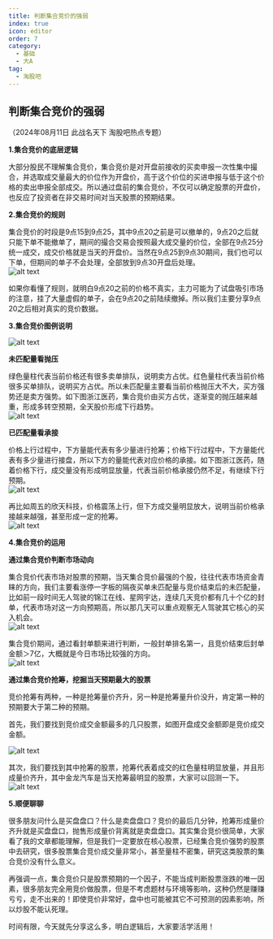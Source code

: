 ```yaml
---
title: 判断集合竞价的强弱
index: true
icon: editor
order: 7
category:
  - 基础
  - 大A
tag:
  - 淘股吧
---
```


## 判断集合竞价的强弱  

（2024年08月11日 此战名天下 淘股吧热点专题）  

**1.集合竞价的底层逻辑**  

大部分股民不理解集合竞价，集合竞价是对开盘前接收的买卖申报一次性集中撮合，并选取成交量最大的价位作为开盘价，高于这个价位的买进申报与低于这个价格的卖出申报全部成交。所以通过盘前的集合竞价，不仅可以确定股票的开盘价，也反应了投资者在非交易时间对当天股票的预期结果。  

**2.集合竞价的规则**  

集合竞价的时段是9点15到9点25，其中9点20之前是可以撤单的，9点20之后就只能下单不能撤单了，期间的撮合交易会按照最大成交量的价位，全部在9点25分统一成交，成交价格就是当天的开盘价。当然在9点25到9点30期间，我们也可以下单，但期间的单子不会处理，全部放到9点30开盘后处理。  
![alt text](xvu9m0epxncj.png_760w.jpg)  

如果你看懂了规则，就明白9点20之前的价格不真实，主力可能为了试盘吸引市场的注意，挂了大量虚假的单子，会在9点20之前陆续撤掉。所以我们主要分享9点20之后相对真实的竞价数据。  

**3.集合竞价图例说明**  

![alt text](751x7rb41jq7.png_760w.jpg)  

**未匹配量看抛压**  

绿色量柱代表当前价格还有很多卖单排队，说明卖方占优。红色量柱代表当前价格很多买单排队，说明买方占优。所以未匹配量主要看当前价格抛压大不大，买方强势还是卖方强势。如下图浙江医药，集合竞价由买方占优，逐渐变的抛压越来越重，形成多转空预期，全天股价形成下行趋势。  
![alt text](fomlcntsimlj.png_760w.jpg)  

**已匹配量看承接**  

价格上行过程中，下方量能代表有多少量进行抢筹；价格下行过程中，下方量能代表有多少量进行接盘，所以下方的量能代表对应价格的承接。如下图浙江医药，随着价格下行，成交量没有形成明显放量，代表当前价格承接仍然不足，有继续下行预期。  
![alt text](s3jpahhprnjq.png_760w.jpg)  

再比如周五的欣天科技，价格震荡上行，但下方成交量明显放大，说明当前价格承接越来越强，甚至形成一定的抢筹。  
![alt text](9qkj7k97xz4j.png_760w.jpg)  

**4.集合竞价的运用**  

**通过集合竞价判断市场动向**  

集合竞价代表市场对股票的预期，当天集合竞价最强的个股，往往代表市场资金青睐的方向，我们主要看涨停一字板的隔夜买单未匹配量与竞价结束后的未匹配量，比如前一段时间无人驾驶的锦江在线、星网宇达，连续几天竞价都有几十个亿的封单，代表市场对这一方向预期高，所以那几天可以重点观察无人驾驶其它核心的买入机会。  
![alt text](1q5u4y8q46jq.png_760w.jpg)  

集合竞价期间，通过看封单额来进行判断，一般封单排名第一，且竞价结束后封单金额＞7亿，大概就是今日市场比较强的方向。  
![alt text](9t2gziprbjq7.png_760w.jpg)  

**通过集合竞价抢筹，挖掘当天预期最大的股票**  

竞价抢筹有两种，一种是抢筹量价齐升，另一种是抢筹量升价没升，肯定第一种的预期要大于第二种的预期。  

首先，我们要找到竞价成交金额最多的几只股票，如图开盘成交金额即是竞价成交金额。  

![alt text](u9sid85zoxij.png_760w.jpg)  

其次，我们要找到其中抢筹的股票，抢筹代表着成交的红色量柱明显放量，并且形成量价齐升，其中金龙汽车是当天抢筹最明显的股票，大家可以回测一下。  
![alt text](y3gtqedtw4jq.png_760w.jpg)  

**5.顺便聊聊**  

很多朋友问什么是买盘盘口？什么是卖盘盘口？竞价的最后几分钟，抢筹形成量价齐升就是买盘盘口，抛售形成量价背离就是卖盘盘口。其实集合竞价很简单，大家看了我的文章都能理解，但是我们一定要放在核心股票，已经集合竞价强势的股票中去研究，很多股票集合竞价成交量非常小，甚至量柱不密集，研究这类股票的集合竞价没有什么意义。  

再强调一点，集合竞价只是股票预期的一个因子，不能当成判断股票涨跌的唯一因素，很多朋友完全用竞价做股票，但是不考虑题材与环境等影响，这种仍然是赚赚亏亏，走不出来的！即使竞价非常好，盘中也可能被其它不可预测的因素影响，所以炒股不能认死理。  

时间有限，今天就先分享这么多，明白逻辑后，大家要活学活用！  

